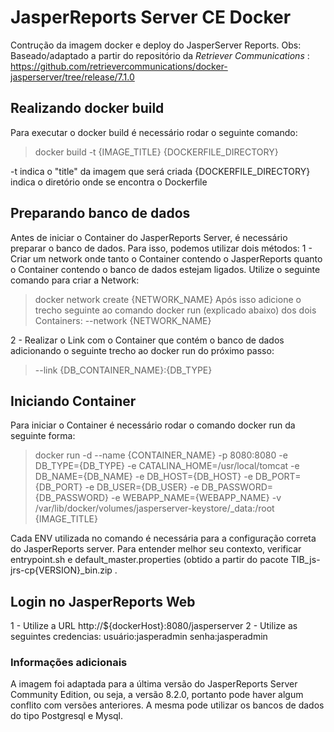 # JasperReports Server CE Docker 
Contrução da imagem docker e deploy do JasperServer Reports. 
Obs: Baseado/adaptado a partir do repositório da *Retriever Communications* : https://github.com/retrievercommunications/docker-jasperserver/tree/release/7.1.0

## Realizando docker build
Para executar o docker build é necessário rodar o seguinte comando:
> docker build -t {IMAGE_TITLE} {DOCKERFILE_DIRECTORY}

-t indica o "title" da imagem que será criada
{DOCKERFILE_DIRECTORY} indica o diretório onde se encontra o Dockerfile

## Preparando banco de dados
Antes de iniciar o Container do JasperReports Server, é necessário preparar o banco de dados. Para isso, podemos utilizar dois métodos:
1 - Criar um network onde tanto o Container contendo o JasperReports quanto o Container contendo o banco de dados estejam ligados.
Utilize o seguinte comando para criar a Network:
> docker network create {NETWORK_NAME}
Após isso adicione o trecho seguinte ao comando docker run (explicado abaixo) dos dois Containers:
> --network {NETWORK_NAME}

2 - Realizar o Link com o Container que contém o banco de dados adicionando o seguinte trecho ao docker run do próximo passo: 
> --link {DB_CONTAINER_NAME}:{DB_TYPE}

## Iniciando Container
Para iniciar o Container é necessário rodar o comando docker run da seguinte forma:
> docker run -d   --name {CONTAINER_NAME}  -p 8080:8080 -e DB_TYPE={DB_TYPE} -e CATALINA_HOME=/usr/local/tomcat -e DB_NAME={DB_NAME} -e DB_HOST={DB_HOST} -e DB_PORT={DB_PORT} -e DB_USER={DB_USER} -e DB_PASSWORD={DB_PASSWORD} -e WEBAPP_NAME={WEBAPP_NAME} -v /var/lib/docker/volumes/jasperserver-keystore/_data:/root {IMAGE_TITLE}

Cada ENV utilizada no comando é necessária para a configuração correta do JasperReports server. Para entender melhor seu contexto, verificar entrypoint.sh e default_master.properties (obtido a partir do pacote TIB_js-jrs-cp{VERSION}_bin.zip .

## Login no JasperReports Web
1 - Utilize a URL http://${dockerHost}:8080/jasperserver
2 - Utilize as seguintes credencias: usuário:jasperadmin senha:jasperadmin

### Informações adicionais
A imagem foi adaptada para a última versão do JasperReports Server Community Edition, ou seja, a versão 8.2.0, portanto pode haver algum conflito com versões anteriores.
A mesma pode utilizar os bancos de dados do tipo Postgresql e Mysql.
